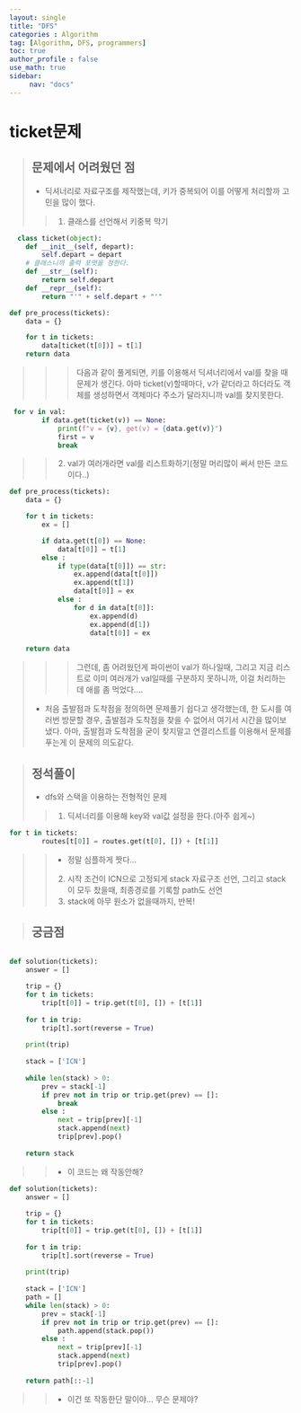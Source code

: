 ```yaml
---
layout: single
title: "DFS"
categories : Algorithm
tag: [Algorithm, DFS, programmers]
toc: true
author_profile : false
use_math: true
sidebar:
     nav: "docs"
---
```


# ticket문제 

> ## 문제에서 어려웠던 점
> * 딕셔너리로 자료구조를 제작했는데, 키가 중복되어 이를 어떻게 처리할까 고민을 많이 했다.
>> 1. 클래스를 선언해서 키중복 막기 

```python
  class ticket(object):
    def __init__(self, depart):
        self.depart = depart
    # 클래스니까 출력 포맷을 정한다.
    def __str__(self):
        return self.depart
    def __repr__(self):
        return "'" + self.depart + "'"

def pre_process(tickets):
    data = {}

    for t in tickets:
        data[ticket(t[0])] = t[1]
    return data
```
>>> 다음과 같이 풀게되면, 키를 이용해서 딕셔너리에서 val를 찾을 때 문제가 생긴다. 아마 ticket(v)할때마다, v가 같더라고 하더라도 객체를 생성하면서 
>>> 객체마다 주소가 달라지니까 val를 찾지못한다.
```python
 for v in val:
        if data.get(ticket(v)) == None:
            print(f"v = {v}, get(v) = {data.get(v)}")
            first = v
            break
```
>> 2. val가 여러개라면 val를 리스트화하기(정말 머리많이 써서 만든 코드이다..)
```python
def pre_process(tickets):
    data = {}

    for t in tickets:
        ex = []

        if data.get(t[0]) == None:
            data[t[0]] = t[1]
        else :
            if type(data[t[0]]) == str:
                ex.append(data[t[0]])
                ex.append(t[1])
                data[t[0]] = ex
            else :
                for d in data[t[0]]:
                    ex.append(d)
                    ex.append(d[1])
                    data[t[0]] = ex 

    return data
```
>>> 그런데, 좀 어려웠던게 파이썬이 val가 하나일때, 그리고 지금 리스트로 이미 여러개가 val일때를 구분하지 못하니까, 이걸 처리하는데 애를 좀 먹었다....
> * 처음 출발점과 도착점을 정의하면 문제풀기 쉽다고 생각했는데, 한 도시를 여러번 방문할 경우, 출발점과 도착점을 찾을 수 없어서 여기서 시간을 많이보냈다.
> 아마, 출발점과 도착점을 굳이 찾지말고 연결리스트를 이용해서 문제를 푸는게 이 문제의 의도같다. 


> ## 정석풀이
> * dfs와 스택을 이용하는 전형적인 문제 
>> 1. 딕셔너리를 이용해 key와 val값 설정을 한다.(아주 쉽게~)
```python
for t in tickets:
        routes[t[0]] = routes.get(t[0], []) + [t[1]]
```

>> * 정말 심플하게 짯다... 
>> 2. 시작 조건이 ICN으로 고정되게 stack 자료구조 선언, 그리고 stack이 모두 찼을때, 최종경로를 기록할 path도 선언
>> 3. stack에 아무 원소가 없을때까지, 반복!   

> ## 궁금점

```python

def solution(tickets):
    answer = []
    
    trip = {}
    for t in tickets:
        trip[t[0]] = trip.get(t[0], []) + [t[1]]
    
    for t in trip:
        trip[t].sort(reverse = True)
    
    print(trip)
    
    stack = ['ICN']
    
    while len(stack) > 0:
        prev = stack[-1]
        if prev not in trip or trip.get(prev) == []:
            break
        else :
            next = trip[prev][-1]
            stack.append(next)
            trip[prev].pop()
        
    return stack
```
>> * 이 코드는 왜 작동안해?

```python
def solution(tickets):
    answer = []
    
    trip = {}
    for t in tickets:
        trip[t[0]] = trip.get(t[0], []) + [t[1]]
    
    for t in trip:
        trip[t].sort(reverse = True)
    
    print(trip)
    
    stack = ['ICN']
    path = []
    while len(stack) > 0:
        prev = stack[-1]
        if prev not in trip or trip.get(prev) == []:
            path.append(stack.pop())
        else :
            next = trip[prev][-1]
            stack.append(next)
            trip[prev].pop()
        
    return path[::-1]
```

>> * 이건 또 작동한단 말이야... 무슨 문제야? 